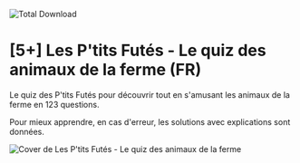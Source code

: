 ![Total Download](https://img.shields.io/github/downloads/telmi-store/les-ptits-futes-quiz-les-animaux-de-la-ferme/total.svg)

# [5+] Les P'tits Futés - Le quiz des animaux de la ferme (FR)

Le quiz des P'tits Futés pour découvrir tout en s'amusant les animaux de la ferme en 123 questions.

Pour mieux apprendre, en cas d'erreur, les solutions avec explications sont données.

![Cover de Les P'tits Futés - Le quiz des animaux de la ferme](https://raw.githubusercontent.com/telmi-store/les-ptits-futes-quiz-les-animaux-de-la-ferme/main/cover.png)
